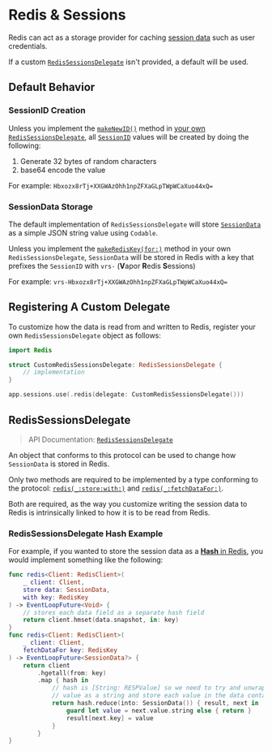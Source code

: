 # Redis & Sessions

Redis can act as a storage provider for caching [session data](../advanced/sessions.md#session-data) such as user credentials.

If a custom [`RedisSessionsDelegate`](https://api.vapor.codes/redis/main/Redis/RedisSessionsDelegate/) isn't provided, a default will be used.

## Default Behavior

### SessionID Creation

Unless you implement the [`makeNewID()`](https://api.vapor.codes/redis/main/Redis/RedisSessionsDelegate/#redissessionsdelegate.makeNewID()) method in [your own `RedisSessionsDelegate`](#redissessionsdelegate), all [`SessionID`](https://api.vapor.codes/vapor/main/Vapor/SessionID/) values will be created by doing the following:

1. Generate 32 bytes of random characters
1. base64 encode the value

For example: `Hbxozx8rTj+XXGWAzOhh1npZFXaGLpTWpWCaXuo44xQ=`

### SessionData Storage

The default implementation of `RedisSessionsDelegate` will store [`SessionData`](https://api.vapor.codes/vapor/main/Vapor/SessionData/) as a simple JSON string value using `Codable`.

Unless you implement the [`makeRedisKey(for:)`](https://api.vapor.codes/redis/main/Redis/RedisSessionsDelegate/#redissessionsdelegate.makeRedisKey(for:)) method in your own `RedisSessionsDelegate`, `SessionData` will be stored in Redis with a key that prefixes the `SessionID` with `vrs-` (**V**apor **R**edis **S**essions)

For example: `vrs-Hbxozx8rTj+XXGWAzOhh1npZFXaGLpTWpWCaXuo44xQ=`

## Registering A Custom Delegate

To customize how the data is read from and written to Redis, register your own `RedisSessionsDelegate` object as follows:

```swift
import Redis

struct CustomRedisSessionsDelegate: RedisSessionsDelegate {
    // implementation
}

app.sessions.use(.redis(delegate: CustomRedisSessionsDelegate()))
```

## RedisSessionsDelegate

> API Documentation: [`RedisSessionsDelegate`](https://api.vapor.codes/redis/main/Redis/RedisSessionsDelegate/)

An object that conforms to this protocol can be used to change how `SessionData` is stored in Redis.

Only two methods are required to be implemented by a type conforming to the protocol: [`redis(_:store:with:)`](https://api.vapor.codes/redis/main/Redis/RedisSessionsDelegate/#redissessionsdelegate.redis(_:store:with:)) and [`redis(_:fetchDataFor:)`](https://api.vapor.codes/redis/main/Redis/RedisSessionsDelegate/#redissessionsdelegate.redis(_:fetchDataFor:)).

Both are required, as the way you customize writing the session data to Redis is intrinsically linked to how it is to be read from Redis.

### RedisSessionsDelegate Hash Example

For example, if you wanted to store the session data as a [**Hash** in Redis](https://redis.io/topics/data-types-intro#redis-hashes), you would implement something like the following:

```swift
func redis<Client: RedisClient>(
    _ client: Client,
    store data: SessionData,
    with key: RedisKey
) -> EventLoopFuture<Void> {
    // stores each data field as a separate hash field
    return client.hmset(data.snapshot, in: key)
}
func redis<Client: RedisClient>(
    _ client: Client,
    fetchDataFor key: RedisKey
) -> EventLoopFuture<SessionData?> {
    return client
        .hgetall(from: key)
        .map { hash in
            // hash is [String: RESPValue] so we need to try and unwrap the
            // value as a string and store each value in the data container
            return hash.reduce(into: SessionData()) { result, next in
                guard let value = next.value.string else { return }
                result[next.key] = value
            }
        }
}
```

